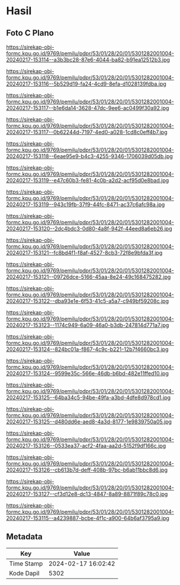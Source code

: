 # Hasil

## Foto C Plano

https://sirekap-obj-formc.kpu.go.id/9769/pemilu/pdpr/53/01/28/20/01/5301282001004-20240217-153114--a3b3bc28-87e6-4044-ba82-b91ea12512b3.jpg

https://sirekap-obj-formc.kpu.go.id/9769/pemilu/pdpr/53/01/28/20/01/5301282001004-20240217-153116--5b529d19-fa24-4cd9-8efa-d1028139fdba.jpg

https://sirekap-obj-formc.kpu.go.id/9769/pemilu/pdpr/53/01/28/20/01/5301282001004-20240217-153117--b1e6da14-3628-47dc-9ee6-ac0499f30a92.jpg

https://sirekap-obj-formc.kpu.go.id/9769/pemilu/pdpr/53/01/28/20/01/5301282001004-20240217-153117--0b62244d-7197-4ed0-a028-1cd8c0eff4b7.jpg

https://sirekap-obj-formc.kpu.go.id/9769/pemilu/pdpr/53/01/28/20/01/5301282001004-20240217-153118--6eae95e9-b4c3-4255-9346-1706039d05db.jpg

https://sirekap-obj-formc.kpu.go.id/9769/pemilu/pdpr/53/01/28/20/01/5301282001004-20240217-153119--e47c60b3-fe81-4c0b-a2d2-acf95d0e8bad.jpg

https://sirekap-obj-formc.kpu.go.id/9769/pemilu/pdpr/53/01/28/20/01/5301282001004-20240217-153119--943c19fb-37f9-44fc-8471-ac37c6afc98a.jpg

https://sirekap-obj-formc.kpu.go.id/9769/pemilu/pdpr/53/01/28/20/01/5301282001004-20240217-153120--2dc4bdc3-0d80-4a8f-942f-44eed8a6eb26.jpg

https://sirekap-obj-formc.kpu.go.id/9769/pemilu/pdpr/53/01/28/20/01/5301282001004-20240217-153121--fc8bd4f1-f8af-4527-8cb3-72f8e9bfda3f.jpg

https://sirekap-obj-formc.kpu.go.id/9769/pemilu/pdpr/53/01/28/20/01/5301282001004-20240217-153121--09726dce-5166-45aa-8e24-49c168475282.jpg

https://sirekap-obj-formc.kpu.go.id/9769/pemilu/pdpr/53/01/28/20/01/5301282001004-20240217-153122--dba93e1e-6f53-41c5-a5a7-c949bf59208c.jpg

https://sirekap-obj-formc.kpu.go.id/9769/pemilu/pdpr/53/01/28/20/01/5301282001004-20240217-153123--1174c949-6a09-46a0-b3db-247814d771a7.jpg

https://sirekap-obj-formc.kpu.go.id/9769/pemilu/pdpr/53/01/28/20/01/5301282001004-20240217-153124--824bc01a-f867-4c9c-b221-12b7f4660bc3.jpg

https://sirekap-obj-formc.kpu.go.id/9769/pemilu/pdpr/53/01/28/20/01/5301282001004-20240217-153124--9599e35c-566e-46db-b6bd-482e11ffed10.jpg

https://sirekap-obj-formc.kpu.go.id/9769/pemilu/pdpr/53/01/28/20/01/5301282001004-20240217-153125--64ba34c5-94be-49fa-a3bd-4dfe8d978cd1.jpg

https://sirekap-obj-formc.kpu.go.id/9769/pemilu/pdpr/53/01/28/20/01/5301282001004-20240217-153125--d480dd6e-aed8-4a3d-8177-1e9839750a05.jpg

https://sirekap-obj-formc.kpu.go.id/9769/pemilu/pdpr/53/01/28/20/01/5301282001004-20240217-153126--0533ea37-acf2-4faa-aa2d-5152f9df166c.jpg

https://sirekap-obj-formc.kpu.go.id/9769/pemilu/pdpr/53/01/28/20/01/5301282001004-20240217-153126--cb613b7d-deff-408b-97bc-b6ab11bbc8d6.jpg

https://sirekap-obj-formc.kpu.go.id/9769/pemilu/pdpr/53/01/28/20/01/5301282001004-20240217-153127--cf3d12e8-dc13-4847-8a89-8871f89c78c0.jpg

https://sirekap-obj-formc.kpu.go.id/9769/pemilu/pdpr/53/01/28/20/01/5301282001004-20240217-153115--a4239887-bcbe-4f1c-a900-64b6af3795a9.jpg


## Metadata

| Key        | Value               |
| ---------- | ------------------- |
| Time Stamp | 2024-02-17 16:02:42 |
| Kode Dapil | 5302                |



